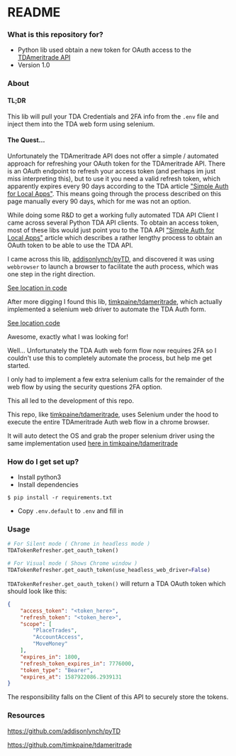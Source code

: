 # README #

### What is this repository for?

* Python lib used obtain a new token for OAuth access to the [TDAmeritrade API](https://developer.tdameritrade.com/apis)
* Version 1.0

### About 

#### TL;DR

This lib will pull your TDA Credentials and 2FA info from the `.env` file 
and inject them into the TDA web form using selenium.
 
#### The Quest...

Unfortunately the TDAmeritrade API does not offer a simple / automated approach 
for refreshing your OAuth token for the TDAmeritrade API. There is an OAuth endpoint to refresh your access token (and perhaps im just miss interpreting this),
but to use it you need a valid refresh token, which apparently expires every 90 days according to 
the TDA article ["Simple Auth for Local Apps"](https://developer.tdameritrade.com/content/simple-auth-local-apps).
This means going through the process described on this page manually every 90 days, 
which for me was not an option.

While doing some R&D to get a working fully automated TDA API Client I came across several Python TDA API clients.
To obtain an access token, most of these libs would just point you to the TDA API 
["Simple Auth for Local Apps"](https://developer.tdameritrade.com/content/simple-auth-local-apps) 
article which describes a rather lengthy process to obtain an OAuth token to be able to use the TDA API. 

I came across this lib, [addisonlynch/pyTD](https://github.com/addisonlynch/pyTD), 
and discovered it was using `webbrowser` to launch a browser to facilitate the auth process, which was one step in the right direction.

[See location in code](https://github.com/addisonlynch/pyTD/blob/28099664c8a3b6b7e60f62f5e5c120f01e3530af/pyTD/auth/manager.py#L73)

After more digging I found this lib, [timkpaine/tdameritrade](https://github.com/timkpaine/tdameritrade), 
which actually implemented a selenium web driver to automate the TDA Auth form. 

[See location code](https://github.com/timkpaine/tdameritrade/blob/master/tdameritrade/auth/__init__.py)

Awesome, exactly what I was looking for! 

Well... Unfortunately the TDA Auth web form flow now requires 2FA so I couldn't use this to completely automate the process, but help me get started.

I only had to implement a few extra selenium calls for the remainder of the web flow by using the security questions 2FA option.

This all led to the development of this repo. 


This repo, like [timkpaine/tdameritrade](https://github.com/timkpaine/tdameritrade), uses Selenium under the hood 
to execute the entire TDAmeritrade Auth web flow in a chrome browser.

It will auto detect the OS and grab the proper selenium driver using the same implementation used 
[here in timkpaine/tdameritrade](https://github.com/timkpaine/tdameritrade/blob/master/tdameritrade/auth/__init__.py)


### How do I get set up?

* Install python3
* Install dependencies

```
$ pip install -r requirements.txt
```

* Copy `.env.default` to `.env` and fill in

### Usage

```python
# For Silent mode ( Chrome in headless mode )
TDATokenRefresher.get_oauth_token()

# For Visual mode ( Shows Chrome window )
TDATokenRefresher.get_oauth_token(use_headless_web_driver=False)
```

`TDATokenRefresher.get_oauth_token()` will return a TDA OAuth token which should look like this:

```json
{
    "access_token": "<token_here>",
    "refresh_token": "<token_here>",
    "scope": [
        "PlaceTrades",
        "AccountAccess",
        "MoveMoney"
    ],
    "expires_in": 1800,
    "refresh_token_expires_in": 7776000,
    "token_type": "Bearer",
    "expires_at": 1587922086.2939131
}
```

The responsibility falls on the Client of this API to securely store the tokens.

### Resources

https://github.com/addisonlynch/pyTD

https://github.com/timkpaine/tdameritrade
